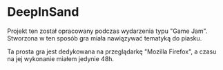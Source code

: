# DeepInSand

Projekt ten został opracowany podczas wydarzenia typu "Game Jam". Stworzona w ten sposób gra miała nawiązywać tematyką do piasku.

Ta prosta gra jest dedykowana na przeglądarkę "Mozilla Firefox", a czasu na jej wykonanie miałem jedynie 48h.
